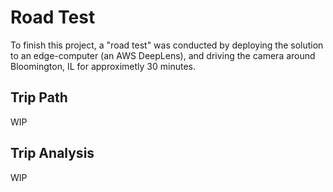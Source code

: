 # Road Test

To finish this project, a "road test" was conducted by deploying the solution to an edge-computer (an AWS DeepLens), and driving the camera around Bloomington, IL for approximetly 30 minutes.

## Trip Path

WIP

## Trip Analysis

WIP
